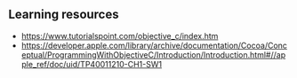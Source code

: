 ## Learning resources

* https://www.tutorialspoint.com/objective_c/index.htm
* https://developer.apple.com/library/archive/documentation/Cocoa/Conceptual/ProgrammingWithObjectiveC/Introduction/Introduction.html#//apple_ref/doc/uid/TP40011210-CH1-SW1